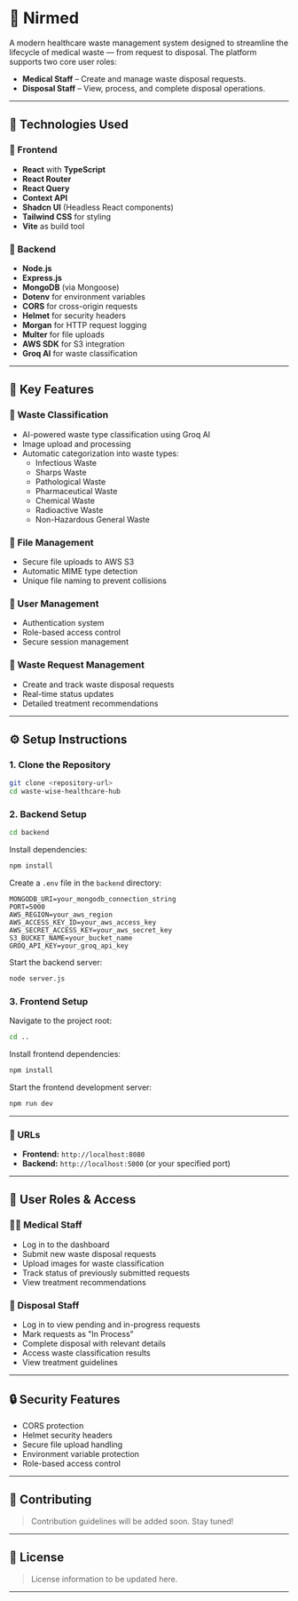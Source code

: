 # 🏥 Nirmed

A modern healthcare waste management system designed to streamline the lifecycle of medical waste — from request to disposal. The platform supports two core user roles:

* **Medical Staff** – Create and manage waste disposal requests.
* **Disposal Staff** – View, process, and complete disposal operations.

---

## 🚀 Technologies Used

### 🔹 Frontend

* **React** with **TypeScript**
* **React Router**
* **React Query**
* **Context API**
* **Shadcn UI** (Headless React components)
* **Tailwind CSS** for styling
* **Vite** as build tool

### 🔹 Backend

* **Node.js**
* **Express.js**
* **MongoDB** (via Mongoose)
* **Dotenv** for environment variables
* **CORS** for cross-origin requests
* **Helmet** for security headers
* **Morgan** for HTTP request logging
* **Multer** for file uploads
* **AWS SDK** for S3 integration
* **Groq AI** for waste classification

---

## 🌟 Key Features

### 🔹 Waste Classification
* AI-powered waste type classification using Groq AI
* Image upload and processing
* Automatic categorization into waste types:
  - Infectious Waste
  - Sharps Waste
  - Pathological Waste
  - Pharmaceutical Waste
  - Chemical Waste
  - Radioactive Waste
  - Non-Hazardous General Waste

### 🔹 File Management
* Secure file uploads to AWS S3
* Automatic MIME type detection
* Unique file naming to prevent collisions

### 🔹 User Management
* Authentication system
* Role-based access control
* Secure session management

### 🔹 Waste Request Management
* Create and track waste disposal requests
* Real-time status updates
* Detailed treatment recommendations

---

## ⚙️ Setup Instructions

### 1. Clone the Repository

```bash
git clone <repository-url>
cd waste-wise-healthcare-hub
```

### 2. Backend Setup

```bash
cd backend
```

Install dependencies:

```bash
npm install
```

Create a `.env` file in the `backend` directory:

```env
MONGODB_URI=your_mongodb_connection_string
PORT=5000
AWS_REGION=your_aws_region
AWS_ACCESS_KEY_ID=your_aws_access_key
AWS_SECRET_ACCESS_KEY=your_aws_secret_key
S3_BUCKET_NAME=your_bucket_name
GROQ_API_KEY=your_groq_api_key
```

Start the backend server:

```bash
node server.js
```

### 3. Frontend Setup

Navigate to the project root:

```bash
cd ..
```

Install frontend dependencies:

```bash
npm install
```

Start the frontend development server:

```bash
npm run dev
```

---

### 🔗 URLs

* **Frontend:** `http://localhost:8080`
* **Backend:** `http://localhost:5000` (or your specified port)

---

## 👥 User Roles & Access

### 👨‍⚕️ Medical Staff

* Log in to the dashboard
* Submit new waste disposal requests
* Upload images for waste classification
* Track status of previously submitted requests
* View treatment recommendations

### 🧹 Disposal Staff

* Log in to view pending and in-progress requests
* Mark requests as "In Process"
* Complete disposal with relevant details
* Access waste classification results
* View treatment guidelines

---

## 🔒 Security Features

* CORS protection
* Helmet security headers
* Secure file upload handling
* Environment variable protection
* Role-based access control

---

## 🤝 Contributing

> Contribution guidelines will be added soon. Stay tuned!

---

## 📄 License

> License information to be updated here.

---
